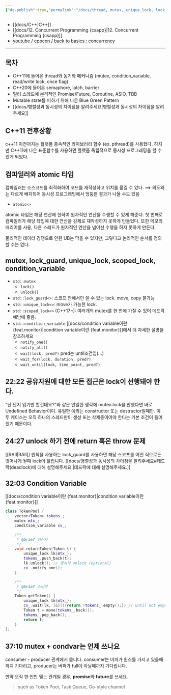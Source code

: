 ```yaml
---
{"dg-publish":true,"permalink":"/docs/thread, mutex, unique_lock, lock_guard {C++}/","title":"thread, mutex, unique_lock, lock_guard {C++}"}
---
```


- [[docs/C++\|C++]]
- [[docs/12. Concurrent Programming {csapp}\|12. Concurrent Programming {csapp}]]
- [youtube / cppcon / back to basics : concurrency](https://youtu.be/F6Ipn7gCOsY)
---

## 목차

- C++11에 들어온 thread와 동기화 메커니즘 (mutex, condition_variable, read/write lock, once flag)
- C++20에 들어온 semaphore, latch, barrier
- 멀티 스레드에 본격적인 Promise/Future, Coroutine, ASIO, TBB
- Mutable state를 피하기 위해 나온 Blue Green Pattern
- [[docs/병렬성과 동시성의 차이점을 알려주세요\|병렬성과 동시성의 차이점을 알려주세요]]

## C++11 전후상황

c++11 이전까지는 플랫폼 종속적인 라이브러리 함수 (ex. pthread)를 사용했다. 하지만 C++11에 나온 표준함수를 사용하면 플랫폼 독립적으로 동시성 프로그래밍을 할 수 있게 되었다.

## 컴파일러와 atomic 타입

컴파일러는 소스코드를 최적화하여 코드를 재작성하고 위치를 옮길 수 있다. ⟹ 의도와는 다르게 배치되어 동시성 프로그래밍에서 엉뚱한 결과가 나올 수도 있음

- `atomic<>`

atomic 타입은 해당 연산에 한하여 원자적인 연산을 수행할 수 있게 해준다. 첫 번째로 컴파일러가 해당 타입에 대한 연산을 강제로 재작성하지 못하게 만들었다. 또한 메모리 배리어를 사용, 다른 스레드가 원자적인 연산을 넘어선 수행을 하지 못하게 만든다.

물리적인 데이터 경쟁으로 인한 UB는 막을 수 있지만, 그렇다고 논리적인 순서를 정의할 수는 없다.

## mutex, lock_guard, unique_lock, scoped_lock, condition_variable

- `std::mutex`
	- `lock()`
	- `unlock()`
- `std::lock_guard<>`: 스코프 안에서만 쓸 수 있는 lock. move, copy 불가능
- `std::unique_lock<>`: move가 가능한 lock.
- `std::scoped_lock<>` (C++17~): 여러개의 mutex를 한 번에 가질 수 있어 데드락 예방에 좋음.
- `std::condition_variable` [[docs/condition variable이란 {feat.monitor}\|condition variable이란 {feat.monitor}]]에서 더 자세한 설명을 참조하세요
	- `notify_one()`
	- `notify_all()`
	- `wait(lock, pred?)` pred는 until조건임(...)
	- `wait_for(lock, duration, pred?)`
	- `wait_until(lock, time_point, pred?)`

## 22:22 공유자원에 대한 모든 접근은 lock이 선행돼야 한다.

"난 단지 읽기만 할건데요?"와 같은 안일한 생각에 mutex.lock을 안했다면 바로 Undefined Behavior이다. 유일한 예외는 constructor 또는 destructor일때만. 이 두 케이스는 오직 하나의 스레드만이 생성 또는 삭제중이어야 한다는 기본 조건이 들어있기 때문이다.

## 24:27 unlock 하기 전에 return 혹은 throw 문제

[[RAII\|RAII]] 원칙을 사용하는 lock_guard를 사용하면 해당 스코프를 어떤 식으로든 벗어나게 될때 lock이 풀립니다. [[docs/병렬성과 동시성의 차이점을 알려주세요#데드락(deadlock)에 대해 설명해주세요.\|데드락에 대해 설명해주세요.]]

## 32:03 Condition Variable

[[docs/condition variable이란 {feat.monitor}\|condition variable이란 {feat.monitor}]]

```cpp
class TokenPool {
	vector<Token> tokens_;
	mutex mtx_;
	condition_variable cv_;

	/**
	 * @brief 생산자
	 */
	void returnToken(Token t) {
		unique_lock lk{mtx_};
		tokens_.push_back(t);
		lk.unlock(); // 명시적 unlock (optional)
		cv_.notify_one();
	}

	/**
	 * @brief 소비자
	 */
	Token getToken() {
		unique_lock lk{mtx_};
		cv_.wait(lk, [&](){return !tokens_.empty();}) // until not empty
		Token t = move(tokens_.back());
		tokens_.pop_back();
		return t;
	}
};
```

## 37:10 mutex + condvar는 언제 쓰나요

consumer - producer 관계에서 씁니다. consumer는 버퍼가 원소를 가지고 있을때까지 기다리고, producer는 버퍼가 full이 아닐때까지 기다립니다.

만약 오직 한 번만 맺는 관계일 경우, **promise**와 **future**를 쓰세요.

> such as Token Pool, Task Queue, Go-style channel
